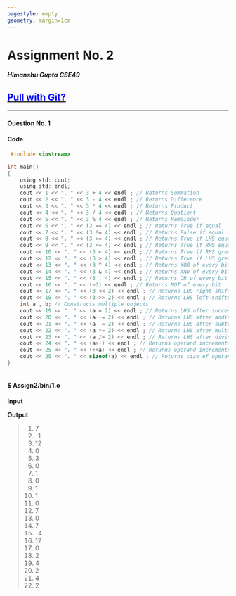```yaml
---
pagestyle: empty
geometry: margin=1cm
---
```



# Assignment No. 2   
##### Himanshu Gupta CSE49   

## [<span style="color:blue">Pull with Git?</span>](https://github.com/crestfalln/Class-Assignments-OOP.git)

---
#### Ouestion No. 1 
>   

#### Code
```c
 #include <iostream>

int main()
{
    using std::cout;
    using std::endl;
    cout << 1 << ". " << 3 + 4 << endl ; // Returns Summation 
    cout << 2 << ". " << 3 - 4 << endl ; // Returns Difference 
    cout << 3 << ". " << 3 * 4 << endl ; // Returns Product 
    cout << 4 << ". " << 3 / 4 << endl ; // Returns Quotient 
    cout << 5 << ". " << 3 % 4 << endl ; // Returns Remainder
    cout << 6 << ". " << (3 == 4) << endl ; // Returns True if equal
    cout << 7 << ". " << (3 != 4) << endl ; // Returns False if equal
    cout << 8 << ". " << (3 >= 4) << endl ; // Returns True if LHS equal/greater RHS
    cout << 9 << ". " << (3 <= 4) << endl ; // Returns True if RHS equal/greater LHS
    cout << 10 << ". " << (3 < 4) << endl ; // Returns True if RHS greater LHS
    cout << 12 << ". " << (3 > 4) << endl ; // Returns True if LHS greater RHS
    cout << 13 << ". " << (3 ^ 4) << endl ; // Returns XOR of every bit
    cout << 14 << ". " << (3 & 4) << endl ; // Returns AND of every bit
    cout << 15 << ". " << (3 | 4) << endl ; // Returns OR of every bit
    cout << 16 << ". " << (~3) << endl ; // Returns NOT of every bit
    cout << 17 << ". " << (3 << 2) << endl ; // Returns LHS right-shifted RHS bits, basically 3*2^2
    cout << 18 << ". " << (3 >> 2) << endl ; // Returns LHS left-shifted RHS bits, basically 3/2^2
    int a , b; // Constructs multiple objects
    cout << 19 << ". " << (a = 2) << endl ; // Returns LHS after succesful assignment
    cout << 20 << ". " << (a += 2) << endl ; // Returns LHS after adding RHS to it
    cout << 21 << ". " << (a -= 2) << endl ; // Returns LHS after subtracting RHS from it
    cout << 22 << ". " << (a *= 2) << endl ; // Returns LHS after multiplying RHS to it
    cout << 23 << ". " << (a /= 2) << endl ; // Returns LHS after dividing RHS by it
    cout << 24 << ". " << (a++) << endl ; // Returns operand increments after expression
    cout << 25 << ". " << (++a) << endl ; // Returns operand increments before expression
    cout << 25 << ". " << sizeof(a) << endl ; // Returns size of operand on stack
}
 
```

#### $ Assign2/bin/1.o  
**Input**    
 >  
 

**Output**  
 >1. 7  
>2. -1  
>3. 12  
>4. 0  
>5. 3  
>6. 0  
>7. 1  
>8. 0  
>9. 1  
>10. 1  
>12. 0  
>13. 7  
>14. 0  
>15. 7  
>16. -4  
>17. 12  
>18. 0  
>19. 2  
>20. 4  
>21. 2  
>22. 4  
>23. 2  
 

